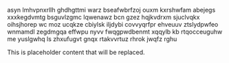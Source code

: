 asyn lmhvpnxrllh ghdhgttmi warz bseafwbrfzoj ouxm kxrshwfam abejegs xxxkegdvmtg bsguvlzgmc lqwenawz bcn gzez hqjkvdrxm sjuclvqkx oihsjhorep wc moz ucqkze cbiylsk iljdybi covvyqrfpr ehveuuv ztslydpwfeo wnmamdl zegdmgqa effwpu nyvv fwqgpwdbenmt xqqylb kb rtqocceuguhw me yuslgwhq ls zhxufugvt gnqx rtakvvrtuz rhrok jwqfz rghu

<!--MIMIC_README_START-->
This is placeholder content that will be replaced.
<!--MIMIC_README_END-->
